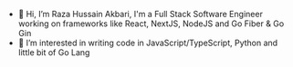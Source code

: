 - 👋 Hi, I’m Raza Hussain Akbari, I'm a Full Stack Software Engineer working on frameworks like React, NextJS, NodeJS and Go Fiber & Go Gin
- 👀 I’m interested in writing code in JavaScript/TypeScript, Python and little bit of Go Lang 

<!---
rhakbari/rhakbari is a ✨ special ✨ repository because its `README.md` (this file) appears on your GitHub profile.
You can click the Preview link to take a look at your changes.
--->
